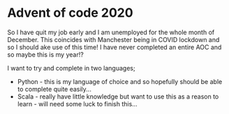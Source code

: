 # Advent of code 2020

So I have quit my job early and I am unemployed for the whole month of December. This coincides with Manchester being in COVID lockdown and so I should ake use of this time! I have never completed an entire AOC and so maybe this is my year!?

I want to try and complete in two languages;

- Python - this is my language of choice and so hopefully should be able to complete quite easily...
- Scala - really have little knowledge but want to use this as a reason to learn - will need some luck to finish this...
